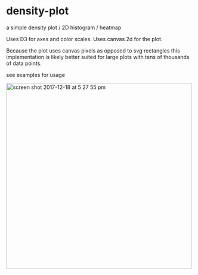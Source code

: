 # density-plot
a simple density plot / 2D histogram / heatmap

Uses D3 for axes and color scales.
Uses canvas 2d for the plot. 

Because the plot uses canvas pixels as opposed to svg rectangles this implementation is likely better suited for large plots with tens of thousands of data points.

see examples for usage

<img width="498" alt="screen shot 2017-12-18 at 5 27 55 pm" src="https://user-images.githubusercontent.com/232036/34133285-833991de-e419-11e7-96d7-a3d9f02eaadd.png">
